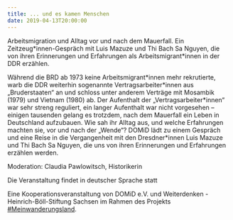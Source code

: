 ```yaml
---
title: ... und es kamen Menschen
date: 2019-04-13T20:00:00
---
```


Arbeitsmigration und Alltag vor und nach dem Mauerfall. Ein Zeitzeug\*innen-Gespräch mit Luis Mazuze und Thi Bach Sa Nguyen, die von ihren Erinnerungen und Erfahrungen als Arbeitsmigrant\*innen in der DDR erzählen. 

Während die BRD ab 1973 keine Arbeitsmigrant\*innen mehr rekrutierte, warb die DDR weiterhin sogenannte Vertragsarbeiter\*innen aus „Bruderstaaten“ an und schloss unter anderem Verträge mit Mosambik (1979) und Vietnam (1980) ab. Der Aufenthalt der „Vertragsarbeiter\*innen“ war sehr streng reguliert, ein langer Aufenthalt war nicht vorgesehen – einigen tausenden gelang es trotzdem, nach dem Mauerfall ein Leben in Deutschland aufzubauen. Wie sah ihr Alltag aus, und welche Erfahrungen machten sie, vor und nach der „Wende“? DOMiD lädt zu einem Gespräch und eine Reise in die Vergangenheit mit den Dresdner\*innen Luis Mazuze und Thi Bach Sa Nguyen, die uns von ihren Erinnerungen und Erfahrungen erzählen werden. 

Moderation: Claudia Pawlowitsch, Historikerin

Die Veranstaltung findet in deutscher Sprache statt

Eine Kooperationsveranstaltung von DOMiD e.V. und Weiterdenken - Heinrich-Böll-Stiftung Sachsen im Rahmen des Projekts  [#Meinwanderungsland](https://www.meinwanderungsland.de).
